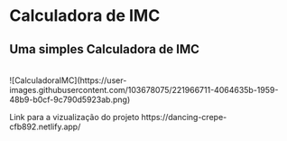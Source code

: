# Calculadora de IMC
<h2>Uma simples Calculadora de IMC </h2><br>
![CalculadoraIMC](https://user-images.githubusercontent.com/103678075/221966711-4064635b-1959-48b9-b0cf-9c790d5923ab.png)

<p>Link para a vizualização do projeto https://dancing-crepe-cfb892.netlify.app/<p>
